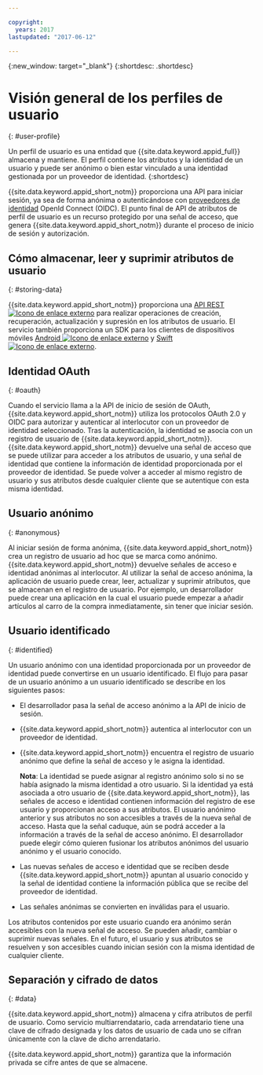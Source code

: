 ```yaml
---

copyright:
  years: 2017
lastupdated: "2017-06-12"

---
```


{:new_window: target="_blank"}
{:shortdesc: .shortdesc}


# Visión general de los perfiles de usuario
{: #user-profile}

Un perfil de usuario es una entidad que {{site.data.keyword.appid_full}} almacena y mantiene. El perfil contiene los atributos y la identidad de un usuario y puede ser anónimo o bien estar vinculado a una identidad gestionada por un proveedor de identidad.
{:shortdesc}

{{site.data.keyword.appid_short_notm}} proporciona una API para iniciar sesión, ya sea de forma anónima o autenticándose con [proveedores de identidad](/docs/services/appid/identity-providers.html#setting-up-idp) OpenId Connect (OIDC). El punto final de API de atributos de perfil de usuario es un recurso protegido por una señal de acceso, que genera {{site.data.keyword.appid_short_notm}} durante el proceso de inicio de sesión y autorización.


## Cómo almacenar, leer y suprimir atributos de usuario
{: #storing-data}

{{site.data.keyword.appid_short_notm}} proporciona una <a href="https://appid-profiles.ng.bluemix.net/swagger-ui/index.html#/Attributes" target="_blank">API REST <img src="../../icons/launch-glyph.svg" alt="Icono de enlace externo"></a> para realizar operaciones de creación, recuperación, actualización y supresión en los atributos de usuario. El servicio también proporciona un SDK para los clientes de dispositivos móviles <a href="https://github.com/ibm-cloud-security/appid-clientsdk-android" target="_blank">Android <img src="../../icons/launch-glyph.svg" alt="Icono de enlace externo"></a> y <a href="https://github.com/ibm-cloud-security/appid-clientsdk-swift" target="_blank">Swift <img src="../../icons/launch-glyph.svg" alt="Icono de enlace externo"></a>.


## Identidad OAuth
{: #oauth}

Cuando el servicio llama a la API de inicio de sesión de OAuth, {{site.data.keyword.appid_short_notm}} utiliza los protocolos OAuth 2.0 y OIDC para autorizar y autenticar al interlocutor con un proveedor de identidad seleccionado. Tras la autenticación, la identidad se asocia con un registro de usuario de {{site.data.keyword.appid_short_notm}}. {{site.data.keyword.appid_short_notm}} devuelve una señal de acceso que se puede utilizar para acceder a los atributos de usuario, y una señal de identidad que contiene la información de identidad proporcionada por el proveedor de identidad. Se puede volver a acceder al mismo registro de usuario y sus atributos desde cualquier cliente que se autentique con esta misma identidad.


## Usuario anónimo
{: #anonymous}

Al iniciar sesión de forma anónima, {{site.data.keyword.appid_short_notm}} crea un registro de usuario ad hoc que se marca como anónimo. {{site.data.keyword.appid_short_notm}} devuelve señales de acceso e identidad anónimas al interlocutor. Al utilizar la señal de acceso anónima, la aplicación de usuario puede crear, leer, actualizar y suprimir atributos, que se almacenan en el registro de usuario. Por ejemplo, un desarrollador puede crear una aplicación en la cual el usuario puede empezar a añadir artículos al carro de la compra inmediatamente, sin tener que iniciar sesión.


## Usuario identificado
{: #identified}

Un usuario anónimo con una identidad proporcionada por un proveedor de identidad puede convertirse en un usuario identificado. El flujo para pasar de un usuario anónimo a un usuario identificado se describe en los siguientes pasos:

* El desarrollador pasa la señal de acceso anónimo a la API de inicio de sesión.
* {{site.data.keyword.appid_short_notm}} autentica al interlocutor con un proveedor de identidad.
* {{site.data.keyword.appid_short_notm}} encuentra el registro de usuario anónimo que define la señal de acceso y le asigna la identidad.

    **Nota**: La identidad se puede asignar al registro anónimo solo si no se había asignado la misma identidad a otro usuario. Si la identidad ya está asociada a otro usuario de {{site.data.keyword.appid_short_notm}}, las señales de acceso e identidad contienen información del registro de ese usuario y proporcionan acceso a sus atributos. El usuario anónimo anterior y sus atributos no son accesibles a través de la nueva señal de acceso. Hasta que la señal caduque, aún se podrá acceder a la información a través de la señal de acceso anónimo. El desarrollador puede elegir cómo quieren fusionar los atributos anónimos del usuario anónimo y el usuario conocido.

* Las nuevas señales de acceso e identidad que se reciben desde {{site.data.keyword.appid_short_notm}} apuntan al usuario conocido y la señal de identidad contiene la información pública que se recibe del proveedor de identidad.
* Las señales anónimas se convierten en inválidas para el usuario.

Los atributos contenidos por este usuario cuando era anónimo serán accesibles con la nueva señal de acceso. Se pueden añadir, cambiar o suprimir nuevas señales. En el futuro, el usuario y sus atributos se resuelven y son accesibles cuando inician sesión con la misma identidad de cualquier cliente.


## Separación y cifrado de datos
{: #data}

{{site.data.keyword.appid_short_notm}} almacena y cifra atributos de perfil de usuario. Como servicio multiarrendatario, cada arrendatario tiene una clave de cifrado designada y los datos de usuario de cada uno se cifran únicamente con la clave de dicho arrendatario.

{{site.data.keyword.appid_short_notm}} garantiza que la información privada se cifre antes de que se almacene.
